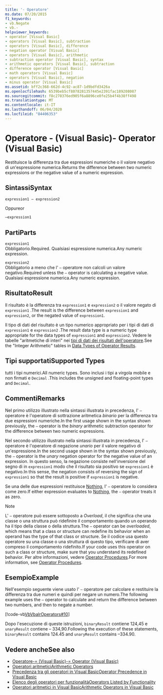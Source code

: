 ```yaml
---
title: '- Operatore'
ms.date: 07/20/2015
f1_keywords:
- vb.Negate
- vb.-
helpviewer_keywords:
- operator [Visual Basic]
- operators [Visual Basic], subtraction
- operators [Visual Basic], difference
- negation operator [Visual Basic]
- operators [Visual Basic], arithmetic
- subtraction operator [Visual Basic], syntax
- arithmetic operators [Visual Basic], subtraction
- difference operator [Visual Basic]
- math operators [Visual Basic]
- operators [Visual Basic], negation
- minus operator [Visual Basic]
ms.assetid: bff2c368-662d-4c92-ac87-1d9bdfd3426a
ms.openlocfilehash: 6539beb5cf8078281357445e2391fac189208087
ms.sourcegitcommit: f8c270376ed905f6a8896ce0fe25b4f4b38ff498
ms.translationtype: MT
ms.contentlocale: it-IT
ms.lasthandoff: 06/04/2020
ms.locfileid: "84406353"
---
```

# <a name="--operator-visual-basic"></a><span data-ttu-id="a411e-102">Operatore - (Visual Basic)</span><span class="sxs-lookup"><span data-stu-id="a411e-102">- Operator (Visual Basic)</span></span>
<span data-ttu-id="a411e-103">Restituisce la differenza tra due espressioni numeriche o il valore negativo di un'espressione numerica.</span><span class="sxs-lookup"><span data-stu-id="a411e-103">Returns the difference between two numeric expressions or the negative value of a numeric expression.</span></span>  
  
## <a name="syntax"></a><span data-ttu-id="a411e-104">Sintassi</span><span class="sxs-lookup"><span data-stu-id="a411e-104">Syntax</span></span>  
  
```vb  
expression1 – expression2
```
  
<span data-ttu-id="a411e-105">Oppure</span><span class="sxs-lookup"><span data-stu-id="a411e-105">or</span></span>

```vb  
–expression1  
```  
  
## <a name="parts"></a><span data-ttu-id="a411e-106">Parti</span><span class="sxs-lookup"><span data-stu-id="a411e-106">Parts</span></span>  
 `expression1`  
 <span data-ttu-id="a411e-107">Obbligatorio.</span><span class="sxs-lookup"><span data-stu-id="a411e-107">Required.</span></span> <span data-ttu-id="a411e-108">Qualsiasi espressione numerica.</span><span class="sxs-lookup"><span data-stu-id="a411e-108">Any numeric expression.</span></span>  
  
 `expression2`  
 <span data-ttu-id="a411e-109">Obbligatorio a meno che l' `–` operatore non calcoli un valore negativo.</span><span class="sxs-lookup"><span data-stu-id="a411e-109">Required unless the `–` operator is calculating a negative value.</span></span> <span data-ttu-id="a411e-110">Qualsiasi espressione numerica.</span><span class="sxs-lookup"><span data-stu-id="a411e-110">Any numeric expression.</span></span>  
  
## <a name="result"></a><span data-ttu-id="a411e-111">Risultato</span><span class="sxs-lookup"><span data-stu-id="a411e-111">Result</span></span>  
 <span data-ttu-id="a411e-112">Il risultato è la differenza tra `expression1` e `expression2` o il valore negato di `expression1` .</span><span class="sxs-lookup"><span data-stu-id="a411e-112">The result is the difference between `expression1` and `expression2`, or the negated value of `expression1`.</span></span>  
  
 <span data-ttu-id="a411e-113">Il tipo di dati del risultato è un tipo numerico appropriato per i tipi di dati di `expression1` e `expression2` .</span><span class="sxs-lookup"><span data-stu-id="a411e-113">The result data type is a numeric type appropriate for the data types of `expression1` and `expression2`.</span></span> <span data-ttu-id="a411e-114">Vedere le tabelle "aritmetiche di interi" nei [tipi di dati dei risultati dell'operatore](data-types-of-operator-results.md).</span><span class="sxs-lookup"><span data-stu-id="a411e-114">See the "Integer Arithmetic" tables in [Data Types of Operator Results](data-types-of-operator-results.md).</span></span>  
  
## <a name="supported-types"></a><span data-ttu-id="a411e-115">Tipi supportati</span><span class="sxs-lookup"><span data-stu-id="a411e-115">Supported Types</span></span>  
 <span data-ttu-id="a411e-116">tutti i tipi numerici.</span><span class="sxs-lookup"><span data-stu-id="a411e-116">All numeric types.</span></span> <span data-ttu-id="a411e-117">Sono inclusi i tipi a virgola mobile e non firmati e `Decimal` .</span><span class="sxs-lookup"><span data-stu-id="a411e-117">This includes the unsigned and floating-point types and `Decimal`.</span></span>  
  
## <a name="remarks"></a><span data-ttu-id="a411e-118">Commenti</span><span class="sxs-lookup"><span data-stu-id="a411e-118">Remarks</span></span>  
 <span data-ttu-id="a411e-119">Nel primo utilizzo illustrato nella sintassi illustrata in precedenza, l' `–` operatore è l'operatore di sottrazione aritmetica *binario* per la differenza tra due espressioni numeriche.</span><span class="sxs-lookup"><span data-stu-id="a411e-119">In the first usage shown in the syntax shown previously, the `–` operator is the *binary* arithmetic subtraction operator for the difference between two numeric expressions.</span></span>  
  
 <span data-ttu-id="a411e-120">Nel secondo utilizzo illustrato nella sintassi illustrata in precedenza, l' `–` operatore è l'operatore di negazione *unario* per il valore negativo di un'espressione.</span><span class="sxs-lookup"><span data-stu-id="a411e-120">In the second usage shown in the syntax shown previously, the `–` operator is the *unary* negation operator for the negative value of an expression.</span></span> <span data-ttu-id="a411e-121">In questo senso, la negazione consiste nell'inversione del segno di in `expression1` modo che il risultato sia positivo se `expression1` è negativo.</span><span class="sxs-lookup"><span data-stu-id="a411e-121">In this sense, the negation consists of reversing the sign of `expression1` so that the result is positive if `expression1` is negative.</span></span>  
  
 <span data-ttu-id="a411e-122">Se una delle due espressioni restituisce [Nothing](../nothing.md), l' `–` operatore lo considera come zero.</span><span class="sxs-lookup"><span data-stu-id="a411e-122">If either expression evaluates to [Nothing](../nothing.md), the `–` operator treats it as zero.</span></span>  
  
> [!NOTE]
> <span data-ttu-id="a411e-123">L' `–` operatore può essere sottoposto a *Overload*, il che significa che una classe o una struttura può ridefinire il comportamento quando un operando ha il tipo della classe o della struttura.</span><span class="sxs-lookup"><span data-stu-id="a411e-123">The `–` operator can be *overloaded*, which means that a class or structure can redefine its behavior when an operand has the type of that class or structure.</span></span> <span data-ttu-id="a411e-124">Se il codice usa questo operatore su una classe o una struttura di questo tipo, verificare di aver compreso il comportamento ridefinito.</span><span class="sxs-lookup"><span data-stu-id="a411e-124">If your code uses this operator on such a class or structure, make sure that you understand its redefined behavior.</span></span> <span data-ttu-id="a411e-125">Per altre informazioni, vedere [Operator Procedures](../../programming-guide/language-features/procedures/operator-procedures.md).</span><span class="sxs-lookup"><span data-stu-id="a411e-125">For more information, see [Operator Procedures](../../programming-guide/language-features/procedures/operator-procedures.md).</span></span>  
  
## <a name="example"></a><span data-ttu-id="a411e-126">Esempio</span><span class="sxs-lookup"><span data-stu-id="a411e-126">Example</span></span>  
 <span data-ttu-id="a411e-127">Nell'esempio seguente viene usato l' `–` operatore per calcolare e restituire la differenza tra due numeri e quindi per negare un numero.</span><span class="sxs-lookup"><span data-stu-id="a411e-127">The following example uses the `–` operator to calculate and return the difference between two numbers, and then to negate a number.</span></span>  
  
 [!code-vb[VbVbalrOperators#10](~/samples/snippets/visualbasic/VS_Snippets_VBCSharp/VbVbalrOperators/VB/Class1.vb#10)]  
  
 <span data-ttu-id="a411e-128">Dopo l'esecuzione di queste istruzioni, `binaryResult` contiene 124,45 e `unaryResult` contiene – 334,90.</span><span class="sxs-lookup"><span data-stu-id="a411e-128">Following the execution of these statements, `binaryResult` contains 124.45 and `unaryResult` contains –334.90.</span></span>  
  
## <a name="see-also"></a><span data-ttu-id="a411e-129">Vedere anche</span><span class="sxs-lookup"><span data-stu-id="a411e-129">See also</span></span>

- [<span data-ttu-id="a411e-130">Operatore-= (Visual Basic)</span><span class="sxs-lookup"><span data-stu-id="a411e-130">-= Operator (Visual Basic)</span></span>](subtraction-assignment-operator.md)
- [<span data-ttu-id="a411e-131">Operatori aritmetici</span><span class="sxs-lookup"><span data-stu-id="a411e-131">Arithmetic Operators</span></span>](arithmetic-operators.md)
- [<span data-ttu-id="a411e-132">Precedenza tra gli operatori in Visual Basic</span><span class="sxs-lookup"><span data-stu-id="a411e-132">Operator Precedence in Visual Basic</span></span>](operator-precedence.md)
- [<span data-ttu-id="a411e-133">Elenco degli operatori per funzionalità</span><span class="sxs-lookup"><span data-stu-id="a411e-133">Operators Listed by Functionality</span></span>](operators-listed-by-functionality.md)
- [<span data-ttu-id="a411e-134">Operatori aritmetici in Visual Basic</span><span class="sxs-lookup"><span data-stu-id="a411e-134">Arithmetic Operators in Visual Basic</span></span>](../../programming-guide/language-features/operators-and-expressions/arithmetic-operators.md)
